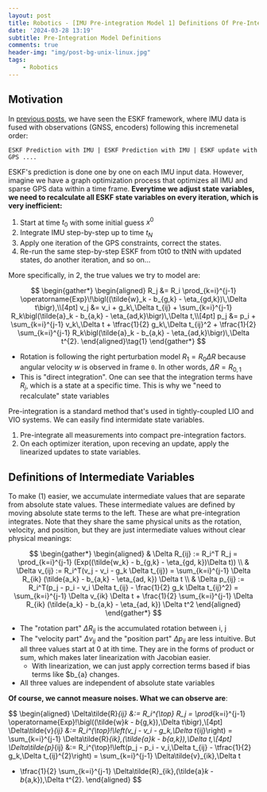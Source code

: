 ```yaml
---
layout: post
title: Robotics - [IMU Pre-integration Model 1] Definitions Of Pre-Integration Options
date: '2024-03-28 13:19'
subtitle: Pre-Integration Model Definitions
comments: true
header-img: "img/post-bg-unix-linux.jpg"
tags:
    - Robotics
---
```


## Motivation

In [previous posts](https://ricojia.github.io/2024/03/24/robotics-full-eskf/), we have seen the ESKF framework, where IMU data is fused with observations (GNSS, encoders) following this incremenetal order:

```
ESKF Prediction with IMU | ESKF Prediction with IMU | ESKF update with GPS ....
```

ESKF's prediction is done one by one on each IMU input data. However, imagine we have a graph optimization process that optimizes all IMU and sparse GPS data within a time frame. **Everytime we adjust state variables, we need to recalculate all ESKF state variables on every iteration, which is very inefficient:**

1. Start at time $t_0$ with some initial guess $x^0$
2. Integrate IMU step-by-step up to time $t_N$
3. Apply one iteration of the GPS constraints, correct the states.
4. Re-run the same step-by-step ESKF from t0t0​ to tNtN​ with updated states, do another iteration, and so on…

More specifically, in 2, the true values we try to model are:

$$
\begin{gather*}
\begin{aligned}
R_j &= R_i \prod_{k=i}^{j-1} \operatorname{Exp}\!\bigl((\tilde{w}_k - b_{g,k} - \eta_{gd,k})\,\Delta t\bigr),\\[4pt]
v_j &= v_i + g_k\,\Delta t_{ij}
      + \sum_{k=i}^{j-1} R_k\bigl(\tilde{a}_k - b_{a,k} - \eta_{ad,k}\bigr)\,\Delta t,\\[4pt]
p_j &= p_i + \sum_{k=i}^{j-1} v_k\,\Delta t
      + \tfrac{1}{2} g_k\,\Delta t_{ij}^2
      + \tfrac{1}{2} \sum_{k=i}^{j-1} R_k\bigl(\tilde{a}_k - b_{a,k} - \eta_{ad,k}\bigr)\,\Delta t^{2}.
\end{aligned}\tag{1}
\end{gather*}
$$

- Rotation is following the right perturbation model $R_1 = R_0 \Delta R$ because angular velocity $w$ is observed in frame `0`. In other words, $\Delta R = R_{0,1}$
- This is "direct integration". One can see that the integration terms have $R_j$, which is a state at a specific time. This is why we "need to recalculate" state variables

Pre-integration is a standard method that's used in tightly-coupled LIO and VIO systems. We can easily find intermidate state variables.

1. Pre-integrate all measurements into compact pre-integration factors.
2. On each optimizer iteration, upon receving an update, apply the linearized updates to state variables.

## Definitions of Intermediate Variables

To make $(1)$ easier, we accumulate intermediate values that are separate from absolute state values. These intermediate values are defined by moving absolute state terms to the left. These are what pre-integration integrates. Note that they share the same physical units as the rotation, velocity, and position, but they are just intermediate values without clear physical meanings:

$$
\begin{gather*}
\begin{aligned}
& \Delta R_{ij} := R_i^T R_j = \prod_{k=i}^{j-1} (Exp((\tilde{w_k} - b_{g,k} - \eta_{gd, k})\Delta t))
\\ &
\Delta v_{ij} := R_i^T(v_j - v_i - g_k \Delta t_{ij}) = \sum_{k=i}^{j-1} \Delta R_{ik} (\tilde{a_k} - b_{a,k} - \eta_{ad, k}) \Delta t
\\ &
\Delta p_{ij} := R_i^T(p_j - p_i - v_i \Delta t_{ij} - \frac{1}{2} g_k \Delta t_{ij}^2) = \sum_{k=i}^{j-1} \Delta v_{ik} \Delta t + \frac{1}{2} \sum_{k=i}^{j-1} \Delta R_{ik} (\tilde{a_k} - b_{a,k} - \eta_{ad, k}) \Delta t^2
\end{aligned}
\end{gather*}
$$

- The "rotation part" $\Delta R_{ij}$ is the accumulated rotation between i, j
- The "velocity part" $\Delta v_{ij}$ and the "position part" $\Delta p_{ij}$ are less intuitive. But all three values start at 0 at ith time. They are in the forms of product or sum, which makes later linearization with Jacobian easier.
  - With linearization, we can just apply correction terms based if bias terms like $b_{a} changes.
- All three values are independent of absolute state variables

**Of course, we cannot measure noises. What we can observe are**:

$$
\begin{aligned}
\Delta\tilde{R}_{ij} &:= R_i^{\top} R_j
= \prod_{k=i}^{j-1} \operatorname{Exp}\!\bigl((\tilde{w}_k - b_{g,k})\,\Delta t\bigr),\\[4pt]
\Delta\tilde{v}_{ij} &:= R_i^{\top}\!\left(v_j - v_i - g_k\,\Delta t_{ij}\right)
= \sum_{k=i}^{j-1} \Delta\tilde{R}_{ik}\,(\tilde{a}_k - b_{a,k})\,\Delta t,\\[4pt]
\Delta\tilde{p}_{ij} &:= R_i^{\top}\!\left(p_j - p_i - v_i\,\Delta t_{ij} - \tfrac{1}{2} g_k\,\Delta t_{ij}^{2}\right)
= \sum_{k=i}^{j-1} \Delta\tilde{v}_{ik}\,\Delta t
  + \tfrac{1}{2} \sum_{k=i}^{j-1} \Delta\tilde{R}_{ik}\,(\tilde{a}_k - b_{a,k})\,\Delta t^{2}.
\end{aligned}
$$
